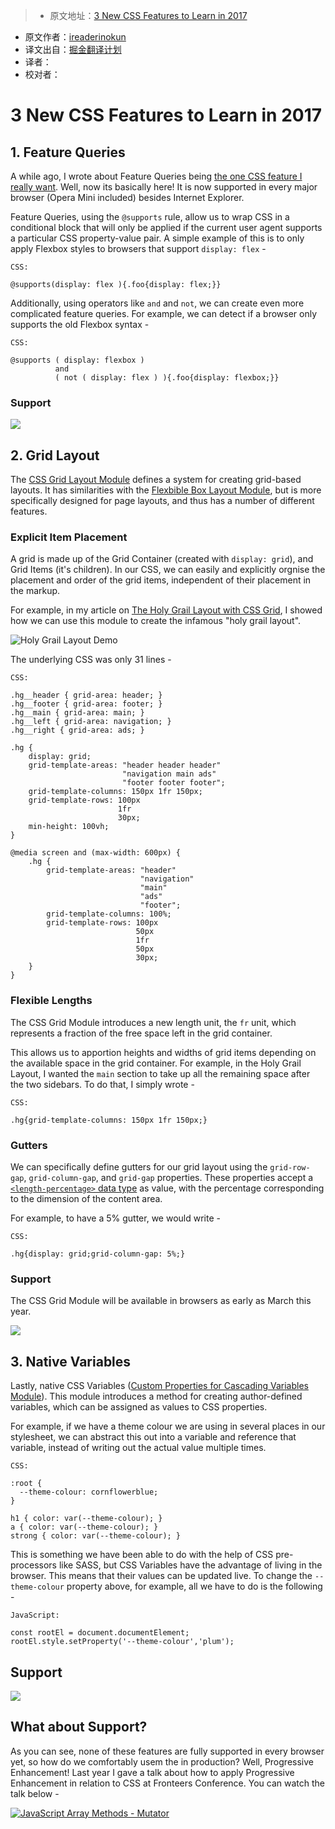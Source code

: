 > * 原文地址：[3 New CSS Features to Learn in 2017](https://bitsofco.de/3-new-css-features-to-learn-in-2017/)
* 原文作者：[ireaderinokun](https://twitter.com/ireaderinokun)
* 译文出自：[掘金翻译计划](https://github.com/xitu/gold-miner)
* 译者： 
* 校对者：

# 3 New CSS Features to Learn in 2017

## 1. Feature Queries

A while ago, I wrote about Feature Queries being [the one CSS feature I really want](https://bitsofco.de/the-one-css-feature/). Well, now its basically here! It is now supported in every major browser (Opera Mini included) besides Internet Explorer. 

Feature Queries, using the `@supports` rule, allow us to wrap CSS in a conditional block that will only be applied if the current user agent supports a particular CSS property-value pair. A simple example of this is to only apply Flexbox styles to browsers that support `display: flex` - 

    CSS:
    
    @supports(display: flex ){.foo{display: flex;}}

Additionally, using operators like `and` and `not`, we can create even more complicated feature queries. For example, we can detect if a browser only supports the old Flexbox syntax - 

    CSS:
    
    @supports ( display: flexbox ) 
              and 
              ( not ( display: flex ) ){.foo{display: flexbox;}}

### Support

![](http://i1.piimg.com/567571/bd5cfc239fccdda6.jpg)

## 2. Grid Layout

The [CSS Grid Layout Module](https://drafts.csswg.org/css-grid/) defines a system for creating grid-based layouts. It has similarities with the [Flexbible Box Layout Module](https://www.w3.org/TR/css-flexbox-1/), but is more specifically designed for page layouts, and thus has a number of different features.

### Explicit Item Placement

A grid is made up of the Grid Container (created with `display: grid`), and Grid Items (it's children). In our CSS, we can easily and explicitly orgnise the placement and order of the grid items, independent of their placement in the markup. 

For example, in my article on [The Holy Grail Layout with CSS Grid](https://bitsofco.de/holy-grail-layout-css-grid/), I showed how we can use this module to create the infamous "holy grail layout". 

![Holy Grail Layout Demo](https://bitsofco.de/content/images/2016/03/Holy_Grail_CSS_Grid.gif)

The underlying CSS was only 31 lines - 

```
CSS:

.hg__header { grid-area: header; }
.hg__footer { grid-area: footer; }
.hg__main { grid-area: main; }
.hg__left { grid-area: navigation; }
.hg__right { grid-area: ads; }

.hg {
    display: grid;
    grid-template-areas: "header header header"
                         "navigation main ads"
                         "footer footer footer";
    grid-template-columns: 150px 1fr 150px;
    grid-template-rows: 100px 
                        1fr
                        30px;
    min-height: 100vh;
}

@media screen and (max-width: 600px) {
    .hg {
        grid-template-areas: "header"
                             "navigation"
                             "main"
                             "ads"
                             "footer";
        grid-template-columns: 100%;
        grid-template-rows: 100px 
                            50px 
                            1fr
                            50px 
                            30px;
    }
}
```

### Flexible Lengths

The CSS Grid Module introduces a new length unit, the `fr` unit, which represents a fraction of the free space left in the grid container. 

This allows us to apportion heights and widths of grid items depending on the available space in the grid container. For example, in the Holy Grail Layout, I wanted the `main` section to take up all the remaining space after the two sidebars. To do that, I simply wrote -

    CSS:

    .hg{grid-template-columns: 150px 1fr 150px;}

### Gutters

We can specifically define gutters for our grid layout using the `grid-row-gap`, `grid-column-gap`, and `grid-gap` properties. These properties accept a [`<length-percentage>` data type](https://bitsofco.de/generic-css-data-types/#percentages) as value, with the percentage corresponding to the dimension of the content area.

For example, to have a 5% gutter, we would write - 

    CSS:
    
    .hg{display: grid;grid-column-gap: 5%;}

### Support

The CSS Grid Module will be available in browsers as early as March this year.

![](http://i1.piimg.com/567571/229e6ea502a22d93.jpg)

## 3. Native Variables

Lastly, native CSS Variables ([Custom Properties for Cascading Variables Module](https://drafts.csswg.org/css-variables/)). This module introduces a method for creating author-defined variables, which can be assigned as values to CSS properties. 

For example, if we have a theme colour we are using in several places in our stylesheet, we can abstract this out into a variable and reference that variable, instead of writing out the actual value multiple times.

```
CSS:

:root {
  --theme-colour: cornflowerblue;
}

h1 { color: var(--theme-colour); }  
a { color: var(--theme-colour); }  
strong { color: var(--theme-colour); } 
```

This is something we have been able to do with the help of CSS pre-processors like SASS, but CSS Variables have the advantage of living in the browser. This means that their values can be updated live. To change the `--theme-colour` property above, for example, all we have to do is the following -

    JavaScript:

    const rootEl = document.documentElement;  
    rootEl.style.setProperty('--theme-colour','plum');

## Support

 ![](http://i1.piimg.com/567571/fe40f3b4ec633b1c.jpg)
 

## What about Support?

As you can see, none of these features are fully supported in every browser yet, so how do we comfortably usem the in production? Well, Progressive Enhancement! Last year I gave a talk about how to apply Progressive Enhancement in relation to CSS at Fronteers Conference. You can watch the talk below -

[![JavaScript Array Methods - Mutator](http://bitsofco.de/content/images/2017/01/Screen-Shot-2017-01-09-at-20.58.09--2-.png)](https://player.vimeo.com/video/194815985)